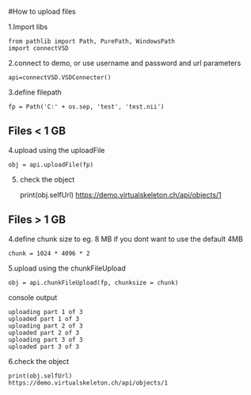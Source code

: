 #How to upload files



1.Import libs

    from pathlib import Path, PurePath, WindowsPath
    import connectVSD

2.connect to demo, or use username and password and url parameters

    api=connectVSD.VSDConnecter()

3.define filepath

    fp = Path('C:' + os.sep, 'test', 'test.nii')

## Files < 1 GB

4.upload using the uploadFile

    obj = api.uploadFile(fp)

5. check the object

    print(obj.selfUrl)
    https://demo.virtualskeleton.ch/api/objects/1


## Files > 1 GB 

4.define chunk size to eg. 8 MB if you dont want to use the default 4MB

    chunk = 1024 * 4096 * 2

5.upload using the chunkFileUpload
    
    obj = api.chunkFileUpload(fp, chunksize = chunk)

console output

    uploading part 1 of 3
    uploaded part 1 of 3
    uploading part 2 of 3
    uploaded part 2 of 3
    uploading part 3 of 3
    uploaded part 3 of 3

6.check the object

    print(obj.selfUrl)
    https://demo.virtualskeleton.ch/api/objects/1